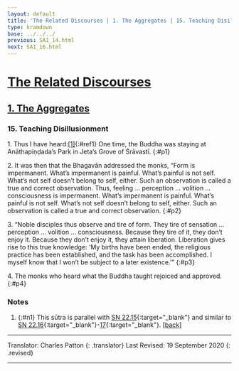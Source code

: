```yaml
---
layout: default
title: 'The Related Discourses | 1. The Aggregates | 15. Teaching Disillusionment'
type: kramdown
base: ../../../
previous: SA1_14.html
next: SA1_16.html
---
```


# [The Related Discourses](../index.html)
## [1. The Aggregates](index.html)
### 15. Teaching Disillusionment

1\. Thus I have heard:[\[1\]](#n1){:#ref1} One time, the Buddha was staying at Anāthapiṇḍada’s Park in Jeta’s Grove of Śrāvastī.
{:#p1}

2\. It was then that the Bhagavān addressed the monks, “Form is impermanent. What’s impermanent is painful. What’s painful is not self. What’s not self doesn’t belong to self, either. Such an observation is called a true and correct observation. Thus, feeling … perception … volition … consciousness is impermanent. What’s impermanent is painful. What’s painful is not self. What’s not self doesn’t belong to self, either. Such an observation is called a true and correct observation.
{:#p2}

3\. “Noble disciples thus observe and tire of form. They tire of sensation … perception … volition … consciousness. Because they tire of it, they don’t enjoy it. Because they don’t enjoy it, they attain liberation. Liberation gives rise to this true knowledge: ‘My births have been ended, the religious practice has been established, and the task has been accomplished. I myself know that I won’t be subject to a later existence.’”
{:#p3}

4\. The monks who heard what the Buddha taught rejoiced and approved.
{:#p4}

### Notes
1. {:#n1} This sūtra is parallel with [SN 22.15](https://suttacentral.net/sn22.15){:target="_blank"} and similar to [SN 22.16](https://suttacentral.net/sn22.16){:target="_blank"}-[17](https://suttacentral.net/sn22.17){:target="_blank"}. [\[back\]](#ref1)

---

Translator: Charles Patton
{: .translator}
Last Revised: 19 September 2020
{: .revised}

---